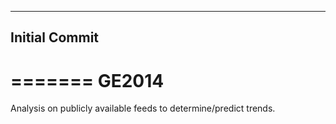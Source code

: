 --------------
Initial Commit
--------------
=======
GE2014
======

Analysis on publicly available feeds to determine/predict trends.
